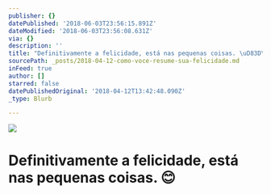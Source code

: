 ```yaml
---
publisher: {}
datePublished: '2018-06-03T23:56:15.891Z'
dateModified: '2018-06-03T23:56:08.631Z'
via: {}
description: ''
title: "Definitivamente a felicidade, está nas pequenas coisas. \uD83D\uDE0A"
sourcePath: _posts/2018-04-12-como-voce-resume-sua-felicidade.md
inFeed: true
author: []
starred: false
datePublishedOriginal: '2018-04-12T13:42:48.090Z'
_type: Blurb

---
```

![](https://the-grid-user-content.s3-us-west-2.amazonaws.com/a1ac1f7d-c9d2-40db-aa94-310d71a64b62.jpg)

# Definitivamente a felicidade, está nas pequenas coisas. 😊
